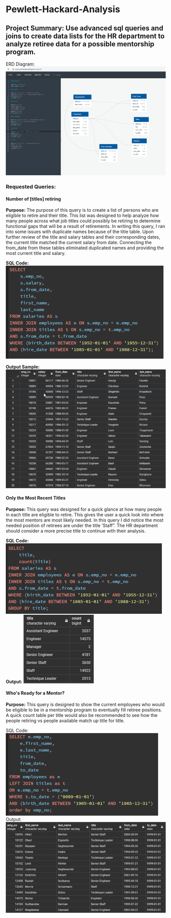 # Pewlett-Hackard-Analysis

## Project Summary:  Use advanced sql queries and joins to create data lists for the HR department to analyze retiree data for a possible mentorship program.

ERD Diagram:
![ERD Diagram](Snap1.png)

### Requested Queries:

#### Number of [titles] retiring

**Purpose:** The purpose of this query is to create a list of persons who are eligible to retire and their title.  This list was designed to help analyze how many people across what job titles could possibly be retiring to determine functional gaps that will be a result of retirements.  In writing this query, I ran into some issues with duplicate names because of the title table.  Upon further review of the title and salary tables and their corresponding dates, the current title matched the current salary from date.  Connecting the from_date from these tables eliminated duplicated names and providing the most current title and salary.


**SQL Code:** 
 ![SQL Code Number of Retiring employees per title](titlesretiringcode.png)

**Output Sample:**
 ![Output](titlesretiringoutput.png)

#### Only the Most Recent Titles

**Purpose:**  This query was designed for a quick glance at how many people in each title are eligible to retire.  This gives the user a quick look into where the most mentors are most likely needed.  In this query I did notice the most needed position of retirees are under the title ‘Staff”.  The HR department should consider a more precise title to continue with their analysis.

**SQL Code:** 
 ![SQL Code Only Most Recent Titles](currenttitlescode.png)
**Output:**
 ![Output](currenttitlesoutput.png)
#### Who's Ready for a Mentor?

**Purpose:** This query is designed to show the current employees who would be eligible to be in a mentorship program to eventually fill retiree positions.  A quick count table per title would also be recommended to see how the people retiring vs people available match up title for title.


SQL Code:
 ![SQL Code Ready for a Mentor](mentorcode.png)
Output:
![Output](mentoroutput.png)
